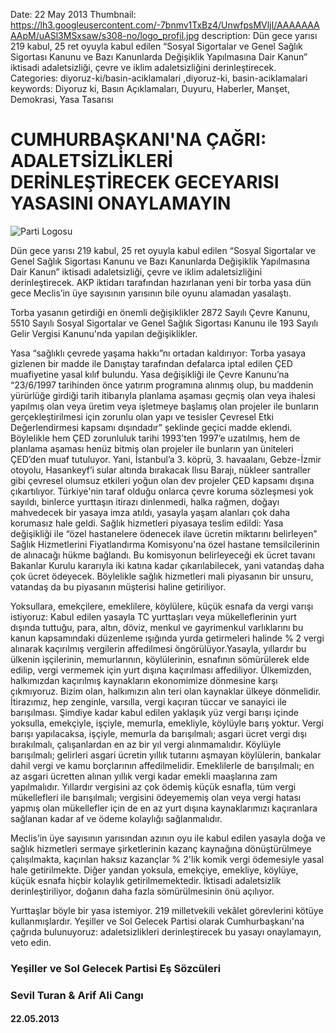 Date: 22 May 2013
Thumbnail: https://lh3.googleusercontent.com/-7bnmv1TxBz4/UnwfpsMVljI/AAAAAAAAApM/uASl3MSxsaw/s308-no/logo_profil.jpg
description: Dün gece yarısı 219 kabul, 25 ret oyuyla kabul edilen “Sosyal Sigortalar ve Genel Sağlık Sigortası Kanunu ve Bazı Kanunlarda Değişiklik Yapılmasına Dair Kanun” iktisadi adaletsizliği, çevre ve iklim adaletsizliğini derinleştirecek.
Categories: diyoruz-ki/basin-aciklamalari ,diyoruz-ki, basin-aciklamalari
keywords: Diyoruz ki, Basın Açıklamaları, Duyuru, Haberler, Manşet, Demokrasi, Yasa Tasarısı

# CUMHURBAŞKANI'NA ÇAĞRI: ADALETSİZLİKLERİ DERİNLEŞTİRECEK GECEYARISI YASASINI ONAYLAMAYIN

![Parti Logosu](https://lh3.googleusercontent.com/-7bnmv1TxBz4/UnwfpsMVljI/AAAAAAAAApM/uASl3MSxsaw/s308-no/logo_profil.jpg)

 
Dün gece yarısı 219 kabul, 25 ret oyuyla kabul edilen “Sosyal Sigortalar ve Genel Sağlık Sigortası Kanunu ve Bazı Kanunlarda Değişiklik Yapılmasına Dair Kanun” iktisadi adaletsizliği, çevre ve iklim adaletsizliğini derinleştirecek.
AKP iktidarı tarafından hazırlanan yeni bir torba yasa dün gece Meclis’in üye sayısının yarısının bile oyunu alamadan yasalaştı.

Torba yasanın getirdiği en önemli değişiklikler 2872 Sayılı Çevre Kanunu, 5510 Sayılı Sosyal Sigortalar ve Genel Sağlık Sigortası Kanunu ile 193 Sayılı Gelir Vergisi Kanunu'nda yapılan değişiklikler.

Yasa “sağlıklı çevrede yaşama hakkı”nı ortadan kaldırıyor: Torba yasaya gizlenen bir madde ile Danıştay tarafından defalarca iptal edilen ÇED muafiyetine yasal kılıf bulundu. Yasa değişikliği ile Çevre Kanunu’na “23/6/1997 tarihinden önce yatırım programına alınmış olup, bu maddenin yürürlüğe girdiği tarih itibarıyla planlama aşaması geçmiş olan veya ihalesi yapılmış olan veya üretim veya işletmeye başlamış olan projeler ile bunların gerçekleştirilmesi için zorunlu olan yapı ve tesisler Çevresel Etki Değerlendirmesi kapsamı dışındadır” şeklinde geçici madde eklendi. Böylelikle hem ÇED zorunluluk tarihi 1993’ten 1997’e uzatılmış, hem de planlama aşaması henüz bitmiş olan projeler ile bunların yan üniteleri ÇED’den muaf tutuluyor. Yani, İstanbul’a 3. köprü, 3. havaalanı, Gebze-İzmir otoyolu, Hasankeyf’i sular altında bırakacak Ilısu Barajı, nükleer santraller gibi çevresel olumsuz etkileri yoğun olan dev projeler ÇED kapsamı dışına çıkartılıyor. Türkiye'nin taraf olduğu onlarca çevre koruma sözleşmesi yok sayıldı, binlerce yurttaşın itirazı dinlenmedi, halka rağmen, doğayı mahvedecek bir yasaya imza atıldı, yasayla yaşam alanları çok daha korumasız hale geldi. 
Sağlık hizmetleri piyasaya teslim edildi: Yasa değişikliği ile “özel hastanelere ödenecek ilave ücretin miktarını belirleyen” Sağlık Hizmetlerini Fiyatlandırma Komisyonu'na özel hastane temsilcilerinin de alınacağı hükme bağlandı. Bu komisyonun belirleyeceği ek ücret tavanı Bakanlar Kurulu kararıyla iki katına kadar çıkarılabilecek, yani vatandaş daha çok ücret ödeyecek. Böylelikle sağlık hizmetleri mali piyasanın bir unsuru, vatandaş da bu piyasanın müşterisi haline getiriliyor.

Yoksullara, emekçilere, emeklilere, köylülere, küçük esnafa da vergi varışı istiyoruz: Kabul edilen yasayla TC yurttaşları veya mükelleflerinin yurt dışında tuttuğu, para, altın, döviz, menkul ve gayrimenkul varlıklarını bu kanun kapsamındaki düzenleme ışığında yurda getirmeleri halinde % 2 vergi alınarak kaçırılmış vergilerin affedilmesi öngörülüyor.Yasayla, yıllardır bu ülkenin işçilerinin, memurlarının, köylülerinin, esnafının sömürülerek elde edilip, vergi vermemek için yurt dışına kaçırılması affediliyor. Ülkemizden, halkımızdan kaçırılmış kaynakların ekonomimize dönmesine karşı çıkmıyoruz. Bizim olan, halkımızın alın teri olan kaynaklar ülkeye dönmelidir. İtirazımız, hep zenginle, varsılla, vergi kaçıran tüccar ve sanayici ile barışılması. Şimdiye kadar kabul edilen yaklaşık yüz vergi barışı içinde yoksulla, emekçiyle, işçiyle, memurla, emekliyle, köylüyle barış yoktur. Vergi barışı yapılacaksa, işçiyle, memurla da barışılmalı; asgari ücret vergi dışı bırakılmalı, çalışanlardan en az bir yıl vergi alınmamalıdır. Köylüyle barışılmalı; gelirleri asgari ücretin yıllık tutarını aşmayan köylülerin, bankalar dahil vergi ve kamu borçlarının affedilmelidir. Emeklilerle de barışılmalı; en az asgari ücretten alınan yıllık vergi kadar emekli maaşlarına zam yapılmalıdır. Yıllardır vergisini az çok ödemiş küçük esnafla, tüm vergi mükellefleri ile barışılmalı; vergisini ödeyememiş olan veya vergi hatası yapmış olan mükellefler için de en az yurt dışına kaynaklarımızı kaçıranlara sağlanan kadar af ve ödeme kolaylığı sağlanmalıdır.

Meclis’in üye sayısının yarısından azının oyu ile kabul edilen yasayla doğa ve sağlık hizmetleri sermaye şirketlerinin kazanç kaynağına dönüştürülmeye çalışılmakta, kaçırılan haksız kazançlar % 2'lik komik vergi ödemesiyle yasal hale getirilmekte. Diğer yandan yoksula, emekçiye, emekliye, köylüye, küçük esnafa hiçbir kolaylık getirilmemektedir. İktisadi adaletsizlik derinleştiriliyor, doğanın daha fazla sömürülmesinin önü açılıyor.

Yurttaşlar böyle bir yasa istemiyor. 219 milletvekili vekâlet görevlerini kötüye kullanmışlardır. Yeşiller ve Sol Gelecek Partisi olarak Cumhurbaşkanı'na çağrıda bulunuyoruz: adaletsizlikleri derinleştirecek bu yasayı onaylamayın, veto edin.



### Yeşiller ve Sol Gelecek Partisi Eş Sözcüleri
### Sevil Turan & Arif Ali Cangı

#### 22.05.2013
